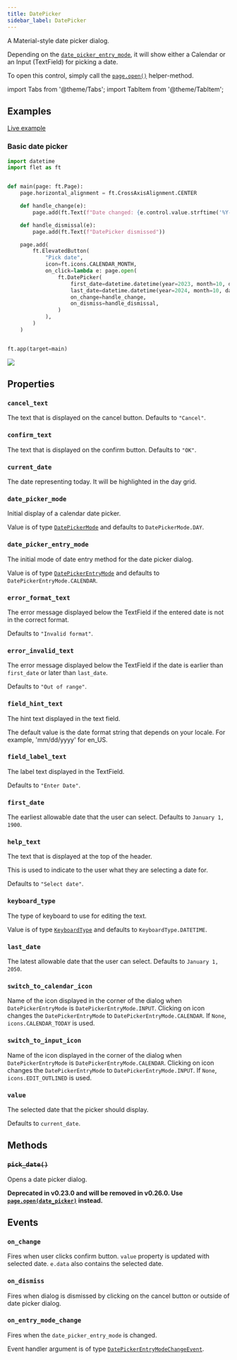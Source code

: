 ```yaml
---
title: DatePicker
sidebar_label: DatePicker
---
```


A Material-style date picker dialog.

Depending on the [`date_picker_entry_mode`](/docs/controls/datepicker#date_picker_entry_mode), it will show either a Calendar or an Input (TextField) for picking a date.

To open this control, simply call the [`page.open()`](/docs/controls/page#opencontrol) helper-method.

import Tabs from '@theme/Tabs';
import TabItem from '@theme/TabItem';

## Examples

[Live example](https://flet-controls-gallery.fly.dev/dialogs/datepicker)

### Basic date picker

<Tabs groupId="language">
  <TabItem value="python" label="Python" default>

```python
import datetime
import flet as ft


def main(page: ft.Page):
    page.horizontal_alignment = ft.CrossAxisAlignment.CENTER

    def handle_change(e):
        page.add(ft.Text(f"Date changed: {e.control.value.strftime('%Y-%m-%d')}"))

    def handle_dismissal(e):
        page.add(ft.Text(f"DatePicker dismissed"))

    page.add(
        ft.ElevatedButton(
            "Pick date",
            icon=ft.icons.CALENDAR_MONTH,
            on_click=lambda e: page.open(
                ft.DatePicker(
                    first_date=datetime.datetime(year=2023, month=10, day=1),
                    last_date=datetime.datetime(year=2024, month=10, day=1),
                    on_change=handle_change,
                    on_dismiss=handle_dismissal,
                )
            ),
        )
    )


ft.app(target=main)
```
  </TabItem>
</Tabs>

<img src="/img/docs/controls/datepicker/basic-datepicker.png" className="screenshot-50" />

## Properties

### `cancel_text`

The text that is displayed on the cancel button. Defaults to `"Cancel"`.

### `confirm_text`

The text that is displayed on the confirm button. Defaults to `"OK"`.

### `current_date`

The date representing today. It will be highlighted in the day grid.

### `date_picker_mode`

Initial display of a calendar date picker.

Value is of type [`DatePickerMode`](/docs/reference/types/datepickermode) and defaults to `DatePickerMode.DAY`.

### `date_picker_entry_mode`

The initial mode of date entry method for the date picker dialog.

Value is of type [`DatePickerEntryMode`](/docs/reference/types/datepickerentrymode) and defaults
to `DatePickerEntryMode.CALENDAR`.

### `error_format_text`

The error message displayed below the TextField if the entered date is not in the correct format.

Defaults to `"Invalid format"`.

### `error_invalid_text`

The error message displayed below the TextField if the date is earlier than `first_date` or later than `last_date`.

Defaults to `"Out of range"`.

### `field_hint_text`

The hint text displayed in the text field.

The default value is the date format string that depends on your locale. For example, 'mm/dd/yyyy' for en_US.

### `field_label_text`

The label text displayed in the TextField.

Defaults to `"Enter Date"`.

### `first_date`

The earliest allowable date that the user can select. Defaults to `January 1, 1900`.

### `help_text`

The text that is displayed at the top of the header.

This is used to indicate to the user what they are selecting a date for.

Defaults to `"Select date"`.

### `keyboard_type`

The type of keyboard to use for editing the text.

Value is of type [`KeyboardType`](/docs/reference/types/keyboardtype) and defaults to `KeyboardType.DATETIME`.

### `last_date`

The latest allowable date that the user can select. Defaults to `January 1, 2050`.

### `switch_to_calendar_icon`

Name of the icon displayed in the corner of the dialog when `DatePickerEntryMode` is `DatePickerEntryMode.INPUT`.
Clicking on icon changes the `DatePickerEntryMode` to `DatePickerEntryMode.CALENDAR`. If `None`, `icons.CALENDAR_TODAY`
is used.

### `switch_to_input_icon`

Name of the icon displayed in the corner of the dialog when `DatePickerEntryMode` is `DatePickerEntryMode.CALENDAR`.
Clicking on icon changes the `DatePickerEntryMode` to `DatePickerEntryMode.INPUT`. If `None`, `icons.EDIT_OUTLINED` is
used.

### `value`

The selected date that the picker should display.

Defaults to `current_date`.

## Methods

### ~~`pick_date()`~~

Opens a date picker dialog.

**Deprecated in v0.23.0 and will be removed in v0.26.0. Use [`page.open(date_picker)`](/docs/controls/page#opencontrol)
instead.**

## Events

### `on_change`

Fires when user clicks confirm button. `value` property is updated with selected date. `e.data` also contains the selected date.

### `on_dismiss`

Fires when dialog is dismissed by clicking on the cancel button or outside of date picker dialog.

### `on_entry_mode_change`

Fires when the `date_picker_entry_mode` is changed.

Event handler argument is of
type [`DatePickerEntryModeChangeEvent`](/docs/reference/types/datepickerentrymodechangeevent).